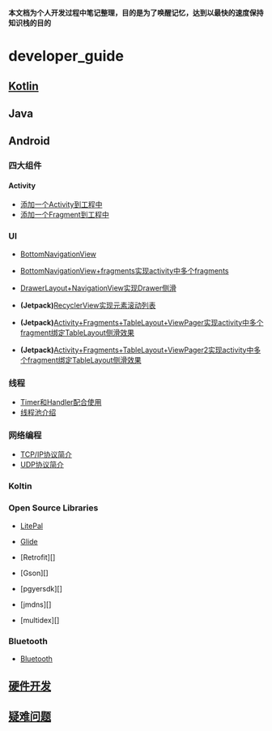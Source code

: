 
**本文档为个人开发过程中笔记整理，目的是为了唤醒记忆，达到以最快的速度保持知识栈的目的**

# developer_guide

## [Kotlin][Kotlin]

## Java

## Android

### 四大组件
#### Activity
* [添加一个Activity到工程中][添加一个Activity到工程中]
* [添加一个Fragment到工程中][添加一个Fragment到工程中]

### UI

* [BottomNavigationView][BottomNavigationView]

* [BottomNavigationView+fragments实现activity中多个fragments][BottomNavigationView+fragments]

* [DrawerLayout+NavigationView实现Drawer侧滑][drawerlayout]

* **(Jetpack)**[RecyclerView实现元素滚动列表][recyclerview]

* **(Jetpack)**[Activity+Fragments+TableLayout+ViewPager实现activity中多个fragment绑定TableLayout侧滑效果][Activity+Fragments+TableLayout+ViewPager]

* **(Jetpack)**[Activity+Fragments+TableLayout+ViewPager2实现activity中多个fragment绑定TableLayout侧滑效果][Activity+Fragments+TableLayout+ViewPager2]

### 线程

* [Timer和Handler配合使用][handler]
* [线程池介绍][threadpool]

### 网络编程

* [TCP/IP协议简介][tcp]
* [UDP协议简介][udp]

### Koltin


### Open Source Libraries

- [LitePal][litepal]

- [Glide][glide]

- [Retrofit][]

- [Gson][]

- [pgyersdk][]

- [jmdns][]

- [multidex][]


### Bluetooth
- [Bluetooth][Bluetooth]


## [硬件开发][IoT]

## [疑难问题][QA]





[Activity+Fragments+TableLayout+ViewPager]: https://github.com/geekist/developer_guide/blob/main/ui/Activity+Fragments+TableLayout+ViewPager.md

[Activity+Fragments+TableLayout+ViewPager2]: https://github.com/geekist/developer_guide/blob/main/ui/Activity+Fragments+TableLayout+ViewPager2.md

[添加一个Activity到工程中]:https://github.com/geekist/developer_guide/blob/main/activity/添加一个activity到工程中.md

[添加一个Fragment到工程中]:https://github.com/geekist/developer_guide/blob/main/activity/添加一个fragment到工程中.md

[recyclerview]:https://github.com/geekist/developer_guide/blob/main/ui/RecyclerView.md

[IoT]:https://github.com/geekist/developer_guide/blob/main/IoT/IoT.md

[litepal]:https://github.com/geekist/developer_guide/blob/main/libraries/LitePal.md


[glide]:https://github.com/geekist/developer_guide/blob/main/libraries/Glide.md

[drawerlayout]:https://github.com/geekist/developer_guide/blob/main/ui/DrawerLayout+NavigationView实现Drawer侧滑.md

[Bluetooth]:https://github.com/geekist/developer_guide/blob/main/bluetooth/bluetooth.md

[handler]:https://github.com/geekist/developer_guide/blob/main/thread/handler.md

[threadpool]:https://github.com/geekist/developer_guide/blob/main/thread/threadpool.md

[tcp]:https://github.com/geekist/developer_guide/blob/main/network/tcp.md

[udp]:https://github.com/geekist/developer_guide/blob/main/network/udp.md

[BottomNavigationView]:https://github.com/geekist/developer_guide/blob/main/ui/BottomNavigationView.md

[BottomNavigationView+fragments]:https://github.com/geekist/developer_guide/blob/main/ui/BottomNavigationView+fragments.md

[QA]:https://github.com/geekist/developer_guide/blob/main/QA.md
[Kotlin]:https://github.com/geekist/developer_guide/blob/main/kotlin/kotlin.md